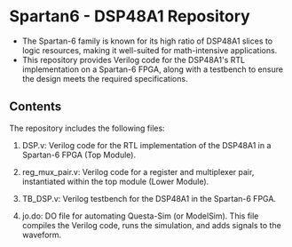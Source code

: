 # Spartan6 - DSP48A1 Repository
* The Spartan-6 family is known for its high ratio of DSP48A1 slices to logic resources, making it well-suited for math-intensive applications.
* This repository provides Verilog code for the DSP48A1's RTL implementation on a Spartan-6 FPGA, along with a testbench to ensure the design meets the required specifications.

## Contents
The repository includes the following files:

1. DSP.v: Verilog code for the RTL implementation of the DSP48A1 in a Spartan-6 FPGA (Top Module).
   
2. reg_mux_pair.v: Verilog code for a register and multiplexer pair, instantiated within the top module (Lower Module).
   
3. TB_DSP.v: Verilog testbench for the DSP48A1 in the Spartan-6 FPGA.

4. jo.do: DO file for automating Questa-Sim (or ModelSim). This file compiles the Verilog code, runs the simulation, and adds signals to the waveform.
